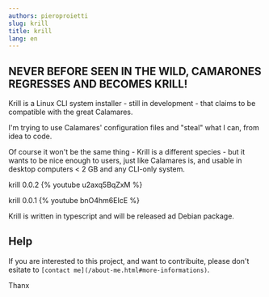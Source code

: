 ```yaml
---
authors: pieroproietti
slug: krill
title: krill
lang: en
---
```


## NEVER BEFORE SEEN IN THE WILD, CAMARONES REGRESSES AND BECOMES KRILL!

Krill is a Linux CLI system installer - still in development - that claims to be compatible with the great Calamares.

I'm trying to use Calamares' configuration files and "steal" what I can, from idea to code.

Of course it won't be the same thing - Krill is a different species - but it wants to be nice enough to users, just like Calamares is, and usable in desktop computers < 2 GB and any CLI-only system.

krill 0.0.2
{% youtube u2axq5BqZxM %}

krill 0.0.1
{% youtube bnO4hm6EIcE %}

Krill is written in typescript and will be released ad Debian package.

## Help

If you are interested to this project, and want to contribuite, please don't esitate to ```[contact me](/about-me.html#more-informations)```. 

Thanx
